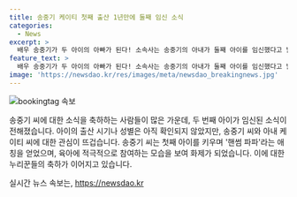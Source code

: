 ```yaml
---
title: 송중기 케이티 첫째 출산 1년만에 둘째 임신 소식
categories:
  - News
excerpt: >
  배우 송중기가 두 아이의 아빠가 된다! 소속사는 송중기의 아내가 둘째 아이를 임신했다고 밝혔고, 출산 시기나 아이의 성별은 확인되지 않았다. 송중기는 첫째 아이를 키우며 핸썸 파파라는 애칭을 얻었고, 최근 육아에 집중하는 모습이 화제 되었다. 송중기 부부에게 누리꾼들의 축하가 이어지고 있다. #송중기 #둘째임신 #핸썸파파
feature_text: >
  배우 송중기가 두 아이의 아빠가 된다! 소속사는 송중기의 아내가 둘째 아이를 임신했다고 밝혔고, 출산 시기나 아이의 성별은 확인되지 않았다. 송중기는 첫째 아이를 키우며 핸썸 파파라는 애칭을 얻었고, 최근 육아에 집중하는 모습이 화제 되었다. 송중기 부부에게 누리꾼들의 축하가 이어지고 있다. #송중기 #둘째임신 #핸썸파파
image: 'https://newsdao.kr/res/images/meta/newsdao_breakingnews.jpg'
---
```


<p><img src="https://newsdao.kr/res/images/meta/newsdao_breakingnews.jpg" alt="bookingtag 속보" /></p>

<p>송중기 씨에 대한 소식을 축하하는 사람들이 많은 가운데, 두 번째 아이가 임신된 소식이 전해졌습니다. 아이의 출산 시기나 성별은 아직 확인되지 않았지만, 송중기 씨와 아내 케이티 씨에 대한 관심이 뜨겁습니다. 송중기 씨는 첫째 아이를 키우며 '핸썸 파파'라는 애칭을 얻었으며, 육아에 적극적으로 참여하는 모습을 보여 화제가 되었습니다. 이에 대한 누리꾼들의 축하가 이어지고 있습니다.</p>
실시간 뉴스 속보는, <a href="https://newsdao.kr" rel="dofollow">https://newsdao.kr</a>


